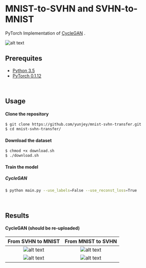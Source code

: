 # MNIST-to-SVHN and SVHN-to-MNIST

PyTorch Implementation of [CycleGAN](https://arxiv.org/pdf/1703.10593.pdf) .

![alt text](gif/cyclegan.png)


## Prerequites
* [Python 3.5](https://www.continuum.io/downloads)
* [PyTorch 0.1.12](http://pytorch.org/)


<br>

## Usage

#### Clone the repository

```bash
$ git clone https://github.com/yunjey/mnist-svhn-transfer.git
$ cd mnist-svhn-transfer/
```

#### Download the dataset
```bash
$ chmod +x download.sh
$ ./download.sh
```

#### Train the model

##### CycleGAN
```bash
$ python main.py --use_labels=False --use_reconst_loss=True
```

<br>

## Results

#### CycleGAN (should be re-uploaded)

From SVHN to MNIST            |  From MNIST to SVHN
:-------------------------:|:-------------------------:
![alt text](gif/cycle-s-m.gif)  |  ![alt text](gif/cycle-m-s.gif)
![alt text](gif/cycle-s-m.png)  |  ![alt text](gif/cycle-m-s.png)

